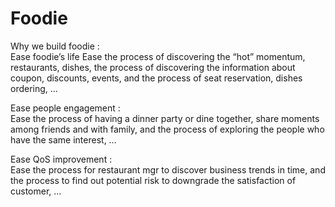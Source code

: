 # Foodie
Why we build foodie :  
Ease foodie’s life Ease the process of discovering the “hot” momentum, restaurants, dishes, the process of discovering the information about coupon, discounts, events, and the process of seat reservation, dishes ordering, … 

Ease people engagement :  
Ease the process of having a dinner party or dine together, share moments among friends and with family, and the process of exploring the people who have the same interest, … 

Ease QoS improvement :  
Ease the process for restaurant mgr to discover business trends in time, and the process to find out potential risk to downgrade the satisfaction of customer, …
